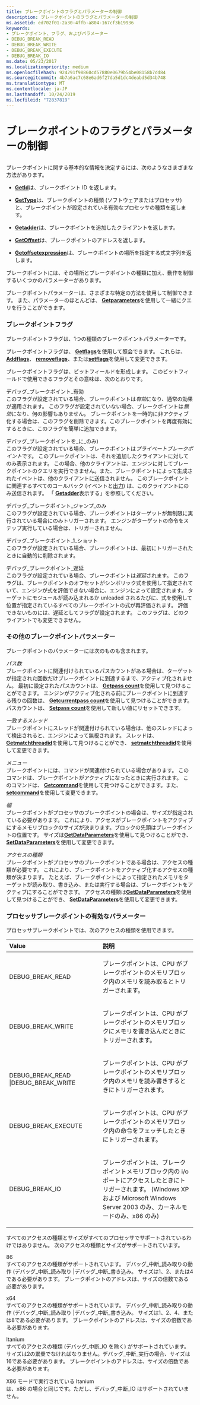 ```yaml
---
title: ブレークポイントのフラグとパラメーターの制御
description: ブレークポイントのフラグとパラメーターの制御
ms.assetid: ed702f01-2a30-4ffb-a804-167cf3b19936
keywords:
- ブレークポイント、フラグ、およびパラメーター
- DEBUG_BREAK_READ
- DEBUG_BREAK_WRITE
- DEBUG_BREAK_EXECUTE
- DEBUG_BREAK_IO
ms.date: 05/23/2017
ms.localizationpriority: medium
ms.openlocfilehash: 924291f98860cd57880e0679b54be08158b7dd84
ms.sourcegitcommit: 4b7a6ac7c68e6ad6f27da5d1dc4deabd5d34b748
ms.translationtype: MT
ms.contentlocale: ja-JP
ms.lasthandoff: 10/24/2019
ms.locfileid: "72837819"
---
```

# <a name="controlling-breakpoint-flags-and-parameters"></a>ブレークポイントのフラグとパラメーターの制御


## <span id="controlling_breakpoint_flags_and_parameters"></span><span id="CONTROLLING_BREAKPOINT_FLAGS_AND_PARAMETERS"></span>


ブレークポイントに関する基本的な情報を決定するには、次のようなさまざまな方法があります。

-   [**GetId**](https://docs.microsoft.com/windows-hardware/drivers/ddi/dbgeng/nf-dbgeng-idebugbreakpoint2-getid)は、ブレークポイント ID を返します。

-   [**GetType**](https://docs.microsoft.com/windows-hardware/drivers/ddi/dbgeng/nf-dbgeng-idebugbreakpoint2-gettype)は、ブレークポイントの種類 (ソフトウェアまたはプロセッサ) と、ブレークポイントが設定されている有効なプロセッサの種類を返します。

-   [**Getadder**](https://docs.microsoft.com/windows-hardware/drivers/ddi/dbgeng/nf-dbgeng-idebugbreakpoint2-getadder)は、ブレークポイントを追加したクライアントを返します。

-   [**GetOffset**](https://docs.microsoft.com/windows-hardware/drivers/ddi/dbgeng/nf-dbgeng-idebugbreakpoint2-getoffset)は、ブレークポイントのアドレスを返します。

-   [**Getoffsetexpression**](https://docs.microsoft.com/windows-hardware/drivers/ddi/dbgeng/nf-dbgeng-idebugbreakpoint2-getoffsetexpression)は、ブレークポイントの場所を指定する式文字列を返します。

ブレークポイントには、その場所とブレークポイントの種類に加え、動作を制御するいくつかのパラメーターがあります。

ブレークポイントパラメーターは、さまざまな特定の方法を使用して制御できます。 また、パラメーターのほとんどは、 [**Getparameters**](https://docs.microsoft.com/windows-hardware/drivers/ddi/dbgeng/nf-dbgeng-idebugbreakpoint2-getparameters)を使用して一緒にクエリを行うことができます。

### <a name="span-idbreakpoint_flagsspanspan-idbreakpoint_flagsspanbreakpoint-flags"></a><span id="breakpoint_flags"></span><span id="BREAKPOINT_FLAGS"></span>ブレークポイントフラグ

ブレークポイントフラグは、1つの種類のブレークポイントパラメーターです。

ブレークポイントフラグは、 [**Getflags**](https://docs.microsoft.com/windows-hardware/drivers/ddi/dbgeng/nf-dbgeng-idebugbreakpoint2-getflags)を使用して照会できます。 これらは、 [**Addflags**](https://docs.microsoft.com/windows-hardware/drivers/ddi/dbgeng/nf-dbgeng-idebugbreakpoint2-addflags)、 [**removeflags**](https://docs.microsoft.com/windows-hardware/drivers/ddi/dbgeng/nf-dbgeng-idebugbreakpoint2-removeflags)、または[**setflags**](https://docs.microsoft.com/windows-hardware/drivers/ddi/dbgeng/nf-dbgeng-idebugbreakpoint2-setflags)を使用して変更できます。

ブレークポイントフラグは、ビットフィールドを形成します。 このビットフィールドで使用できるフラグとその意味は、次のとおりです。

<span id="DEBUG_BREAKPOINT_ENABLED"></span><span id="debug_breakpoint_enabled"></span>デバッグ\_ブレークポイント\_有効  
このフラグが設定されている場合、ブレークポイントは*有効*になり、通常の効果が適用されます。 このフラグが設定されていない場合、ブレークポイントは*無効*になり、何の影響もありません。 ブレークポイントを一時的に非アクティブ化する場合は、このフラグを削除できます。このブレークポイントを再度有効にするときに、このフラグを簡単に追加できます。

<span id="DEBUG_BREAKPOINT_ADDER_ONLY"></span><span id="debug_breakpoint_adder_only"></span>デバッグ\_ブレークポイントを\_に\_のみ)  
このフラグが設定されている場合、ブレークポイントは*プライベートブレークポイント*です。 このブレークポイントは、それを追加したクライアントに対してのみ表示されます。 この場合、他のクライアントは、エンジンに対してブレークポイントのクエリを実行できません。また、ブレークポイントによって生成されたイベントは、他のクライアントに送信されません。 このブレークポイントに関連するすべてのコールバック (イベントと[出力](using-input-and-output.md#output)) は、このクライアントにのみ送信されます。 「 [**Getadder**](https://docs.microsoft.com/windows-hardware/drivers/ddi/dbgeng/nf-dbgeng-idebugbreakpoint2-getadder)表示する」を参照してください。

<span id="DEBUG_BREAKPOINT_GO_ONLY"></span><span id="debug_breakpoint_go_only"></span>デバッグ\_ブレークポイント\_ジャンプ\_のみ  
このフラグが設定されている場合、ブレークポイントはターゲットが無制限に実行されている場合にのみトリガーされます。 エンジンがターゲットの命令をステップ実行している場合は、トリガーされません。

<span id="DEBUG_BREAKPOINT_ONE_SHOT"></span><span id="debug_breakpoint_one_shot"></span>デバッグ\_ブレークポイント\_1\_ショット  
このフラグが設定されている場合、ブレークポイントは、最初にトリガーされたときに自動的に削除されます。

<span id="DEBUG_BREAKPOINT_DEFERRED"></span><span id="debug_breakpoint_deferred"></span>デバッグ\_ブレークポイント\_遅延  
このフラグが設定されている場合、ブレークポイントは*遅延*されます。 このフラグは、ブレークポイントのオフセットがシンボリック式を使用して指定されていて、エンジンが式を評価できない場合に、エンジンによって設定されます。 ターゲットにモジュールが読み込まれるか unleaded されるたびに、式を使用して位置が指定されているすべてのブレークポイントの式が再評価されます。 評価できないものには、遅延としてフラグが設定されます。 このフラグは、どのクライアントでも変更できません。

### <a name="span-idother_breakpoint_parametersspanspan-idother_breakpoint_parametersspanother-breakpoint-parameters"></a><span id="other_breakpoint_parameters"></span><span id="OTHER_BREAKPOINT_PARAMETERS"></span>その他のブレークポイントパラメーター

ブレークポイントのパラメーターには次のものも含まれます。

<span id="Pass_count"></span><span id="pass_count"></span><span id="PASS_COUNT"></span>*パス数*  
ブレークポイントに関連付けられているパスカウントがある場合は、ターゲットが指定された回数だけブレークポイントに到達するまで、アクティブ化されません。 最初に設定されたパスカウントは、 [**Getpass count**](https://docs.microsoft.com/windows-hardware/drivers/ddi/dbgeng/nf-dbgeng-idebugbreakpoint2-getpasscount)を使用して見つけることができます。 エンジンがアクティブ化される前にブレークポイントに到達する残りの回数は、 [**Getcurrentpass count**](https://docs.microsoft.com/windows-hardware/drivers/ddi/dbgeng/nf-dbgeng-idebugbreakpoint2-getcurrentpasscount)を使用して見つけることができます。 パスカウントは、 [**Setpass count**](https://docs.microsoft.com/windows-hardware/drivers/ddi/dbgeng/nf-dbgeng-idebugbreakpoint2-setpasscount)を使用して新しい値にリセットできます。

<span id="Match_thread"></span><span id="match_thread"></span><span id="MATCH_THREAD"></span>*一致するスレッド*  
ブレークポイントにスレッドが関連付けられている場合は、他のスレッドによって検出されると、エンジンによって無視されます。 スレッドは、 [**Getmatchthreadid**](https://docs.microsoft.com/windows-hardware/drivers/ddi/dbgeng/nf-dbgeng-idebugbreakpoint2-getmatchthreadid)を使用して見つけることができ、 [**setmatchthreadid**](https://docs.microsoft.com/windows-hardware/drivers/ddi/dbgeng/nf-dbgeng-idebugbreakpoint2-setmatchthreadid)を使用して変更できます。

<span id="Command"></span><span id="command"></span><span id="COMMAND"></span>*メニュー*  
ブレークポイントには、コマンドが関連付けられている場合があります。 このコマンドは、ブレークポイントがアクティブになったときに実行されます。 このコマンドは、 [**Getcommand**](https://docs.microsoft.com/windows-hardware/drivers/ddi/dbgeng/nf-dbgeng-idebugbreakpoint2-getcommand)を使用して見つけることができます。また、 [**setcommand**](https://docs.microsoft.com/windows-hardware/drivers/ddi/dbgeng/nf-dbgeng-idebugbreakpoint2-setcommand)を使用して変更できます。

<span id="Size"></span><span id="size"></span><span id="SIZE"></span>*幅*  
ブレークポイントがプロセッサのブレークポイントの場合は、サイズが指定されている必要があります。 これにより、アクセスがブレークポイントをアクティブにするメモリブロックのサイズが決まります。ブロックの先頭はブレークポイントの位置です。 サイズは[**GetDataParameters**](https://docs.microsoft.com/windows-hardware/drivers/ddi/dbgeng/nf-dbgeng-idebugbreakpoint2-getdataparameters)を使用して見つけることができ、 [**SetDataParameters**](https://docs.microsoft.com/windows-hardware/drivers/ddi/dbgeng/nf-dbgeng-idebugbreakpoint2-setdataparameters)を使用して変更できます。

<span id="Access_type"></span><span id="access_type"></span><span id="ACCESS_TYPE"></span>*アクセスの種類*  
ブレークポイントがプロセッサのブレークポイントである場合は、アクセスの種類が必要です。 これにより、ブレークポイントをアクティブ化するアクセスの種類が決まります。 たとえば、ブレークポイントによって指定されたメモリをターゲットが読み取り、書き込み、または実行する場合は、ブレークポイントをアクティブにすることができます。 アクセスの種類は[**GetDataParameters**](https://docs.microsoft.com/windows-hardware/drivers/ddi/dbgeng/nf-dbgeng-idebugbreakpoint2-getdataparameters)を使用して見つけることができ、 [**SetDataParameters**](https://docs.microsoft.com/windows-hardware/drivers/ddi/dbgeng/nf-dbgeng-idebugbreakpoint2-setdataparameters)を使用して変更できます。

### <a name="span-idvalid_parameters_for_processor_breakpointsspanspan-idvalid_parameters_for_processor_breakpointsspanvalid-parameters-for-processor-breakpoints"></a><span id="valid_parameters_for_processor_breakpoints"></span><span id="VALID_PARAMETERS_FOR_PROCESSOR_BREAKPOINTS"></span>プロセッサブレークポイントの有効なパラメーター

プロセッサブレークポイントでは、次のアクセスの種類を使用できます。

<table>
<colgroup>
<col width="50%" />
<col width="50%" />
</colgroup>
<thead>
<tr class="header">
<th align="left">Value</th>
<th align="left">説明</th>
</tr>
</thead>
<tbody>
<tr class="odd">
<td align="left"><p>DEBUG_BREAK_READ</p></td>
<td align="left"><p>ブレークポイントは、CPU がブレークポイントのメモリブロック内のメモリを読み取るとトリガーされます。</p></td>
</tr>
<tr class="even">
<td align="left"><p>DEBUG_BREAK_WRITE</p></td>
<td align="left"><p>ブレークポイントは、CPU がブレークポイントのメモリブロックにメモリを書き込んだときにトリガーされます。</p></td>
</tr>
<tr class="odd">
<td align="left"><p></p>
DEBUG_BREAK_READ |DEBUG_BREAK_WRITE</td>
<td align="left"><p>ブレークポイントは、CPU がブレークポイントのメモリブロック内のメモリを読み書きするときにトリガーされます。</p></td>
</tr>
<tr class="even">
<td align="left"><p>DEBUG_BREAK_EXECUTE</p></td>
<td align="left"><p>ブレークポイントは、CPU がブレークポイントのメモリブロック内の命令をフェッチしたときにトリガーされます。</p></td>
</tr>
<tr class="odd">
<td align="left"><p>DEBUG_BREAK_IO</p></td>
<td align="left"><p>ブレークポイントは、ブレークポイントメモリブロック内の i/o ポートにアクセスしたときにトリガーされます。 (Windows XP および Microsoft Windows Server 2003 のみ、カーネルモードのみ、x86 のみ)</p></td>
</tr>
</tbody>
</table>

 

すべてのアクセスの種類とサイズがすべてのプロセッサでサポートされているわけではありません。 次のアクセスの種類とサイズがサポートされています。

<span id="x86"></span><span id="X86"></span>86  
すべてのアクセスの種類がサポートされています。 デバッグ\_中断\_読み取りの動作 (デバッグ\_中断\_読み取り |デバッグ\_中断\_書き込み。 サイズは1、2、または4である必要があります。 ブレークポイントのアドレスは、サイズの倍数である必要があります。

<span id="x64"></span><span id="X64"></span>x64  
すべてのアクセスの種類がサポートされています。 デバッグ\_中断\_読み取りの動作 (デバッグ\_中断\_読み取り |デバッグ\_中断\_書き込み。 サイズは1、2、4、または8である必要があります。 ブレークポイントのアドレスは、サイズの倍数である必要があります。

<span id="Itanium"></span><span id="itanium"></span><span id="ITANIUM"></span>Itanium  
すべてのアクセスの種類 (デバッグ\_中断\_IO を除く) がサポートされています。 サイズは2の累乗でなければなりません。デバッグ\_中断\_実行の場合、サイズは16である必要があります。 ブレークポイントのアドレスは、サイズの倍数である必要があります。

<span id="Itanium_running_in_x86_mode"></span><span id="itanium_running_in_x86_mode"></span><span id="ITANIUM_RUNNING_IN_X86_MODE"></span>X86 モードで実行されている Itanium  
は、x86 の場合と同じです。ただし、デバッグ\_中断\_IO はサポートされていません。

 

 





